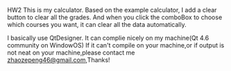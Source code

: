 HW2
This is my calculator. Based on the example calculator, I add a clear button to clear all the grades. And when you click the comboBox to 
choose which courses you want, it can clear all the data automatically.

I basically use QtDesigner. It can complie nicely on my machine(Qt 4.6 community on WindowOS) If it can't compile on your machine,or if
output is not neat on your machine,please contact me zhaozepeng46@gmail.com,Thanks!
